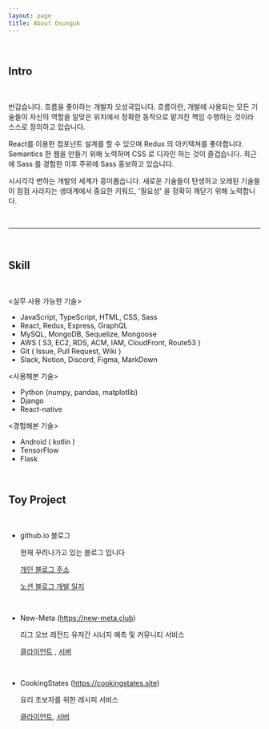 ```yaml
---
layout: page
title: About Osunguk
---
```

<br />

## Intro

<br />

반갑습니다. 흐름을 좋아하는 개발자 오성국입니다. 
흐름이란, 개발에 사용되는 모든 기술들이 자신의 역할을 알맞은 위치에서 정확한 동작으로 맡겨진 책임 수행하는 것이라 스스로 정의하고 있습니다.

React를 이용한 컴포넌트 설계를 할 수 있으며 Redux 의 아키텍쳐를 좋아합니다.
Semantics 한 웹을 만들기 위해 노력하며 CSS 로 디자인 하는 것이 즐겁습니다.
최근에 Sass 를 경험한 이후 주위에 Sass 홍보하고 있습니다.

시시각각 변하는 개발의 세계가 흥미롭습니다. 
새로운 기술들이 탄생하고 오래된 기술들이 점점 사라지는 생태계에서 중요한 키워드, '필요성' 을 정확히 깨닫기 위해 노력합니다. 

<br />

---

<br />

## Skill

<br />

<실무 사용 가능한 기술>
- JavaScript, TypeScript, HTML, CSS, Sass
- React, Redux, Express, GraphQL
- MySQL, MongoDB, Sequelize, Mongoose
- AWS ( S3, EC2, RDS, ACM, IAM, CloudFront, Route53 )
- Git ( Issue, Pull Request, Wiki )
- Slack, Notion, Discord, Figma, MarkDown

<사용해본 기술>
- Python (numpy, pandas, matplotlib)
- Django
- React-native

<경험해본 기술>
- Android ( kotlin )
- TensorFlow
- Flask

<br />

## Toy Project

<br />

- github.io 블로그

  현재 꾸려나가고 있는 블로그 입니다
  
  [개인 블로그 주소](https://osunguk.github.io/)

  [노션 블로그 개발 일지](https://www.notion.so/osunguk/jekyll-37fd5c5e70f247d39042f16ac9d1bfad)

<br />

- New-Meta (https://new-meta.club)

  리그 오브 레전드 유저간 시너지 예측 및 커뮤니티 서비스

  [클라이언트](https://github.com/codestates/new-meta-client)
  , [서버](https://github.com/codestates/new-meta-server)


<br />

- CookingStates (https://cookingstates.site)

  요리 초보자를 위한 레시피 서비스

  [클라이언트](https://github.com/codestates/im26-cookingStates-client), [서버](https://github.com/codestates/im26-cookingStates-server)